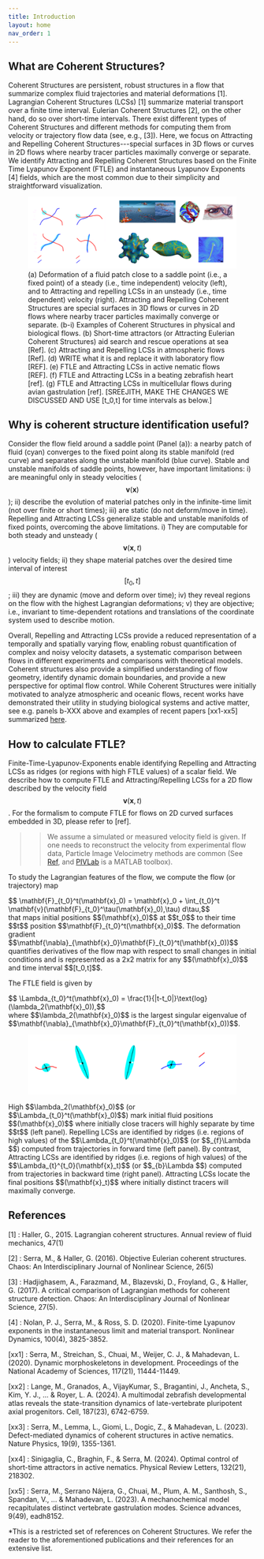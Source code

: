 ```yaml
---
title: Introduction
layout: home
nav_order: 1
---
```


## What are Coherent Structures?

Coherent Structures are persistent, robust structures in a flow that summarize complex fluid trajectories and material deformations [1]. Lagrangian Coherent Structures (LCSs) [1] summarize material transport over a finite time interval. Eulerian Coherent Structures [2], on the other hand, do so over short-time intervals. There exist different types of Coherent Structures and different methods for computing them from velocity or trajectory flow data (see, e.g., [3]). Here, we focus on Attracting and Repelling Coherent Structures---special surfaces in 3D flows or curves in 2D flows where nearby tracer particles maximally converge or separate. We identify Attracting and Repelling Coherent Structures based on the Finite Time Lyapunov Exponent (FTLE) and instantaneous Lyapunov Exponents [4] fields, which are the most common due to their simplicity and straightforward visualization. 

<figure>
<img src="./Images/MainIntroBanner.png" alt="Alt text">
<figcaption>(a) Deformation of a fluid patch close to a saddle point (i.e., a fixed point) of a steady (i.e., time independent) velocity (left), and to Attracting and repelling LCSs in an unsteady (i.e., time dependent) velocity (right). Attracting and Repelling Coherent Structures are special surfaces in 3D flows or curves in 2D flows where nearby tracer particles maximally converge or separate. (b-i) Examples of Coherent Structures in physical and biological flows. (b) Short-time attractors (or Attracting Eulerian Coherent Structures) aid search and rescue operations at sea [Ref]. (c) Attracting and Repelling LCSs in atmospheric flows [Ref]. (d) WRITE what it is and replace it with laboratory flow [REF]. (e) FTLE and Attracting LCSs in active nematic flows [REF]. (f) FTLE and Attracting LCSs in a beating zebrafish heart [ref]. (g) FTLE and Attracting LCSs in multicellular flows during avian gastrulation [ref]. [SREEJITH, MAKE THE CHANGES WE DISCUSSED AND USE  [t_0,t] for time intervals as below.]</figcaption>
 </figure>

## Why is coherent structure identification useful?
Consider the flow field around a saddle point (Panel (a)): a nearby patch of fluid (cyan) converges to the fixed point along its stable manifold (red curve) and separates along the unstable manifold (blue curve). Stable and unstable manifolds of saddle points, however, have important limitations: i) are meaningful only in steady velocities ($$\mathbf{v}(\mathbf{x})$$); ii) describe the evolution of material patches only in the infinite-time limit (not over finite or short times); iii) are static (do not deform/move in time). Repelling and Attracting LCSs generalize stable and unstable manifolds of fixed points, overcoming the above limitations. i) They are computable for both steady and unsteady ($$\mathbf{v}(\mathbf{x},t)$$) velocity fields; ii) they shape material patches over the desired time interval of interest $$[t_0, t]$$; iii) they are dynamic (move and deform over time); iv) they reveal regions on the flow with the highest Lagrangian deformations; v) they are objective; i.e., invariant to time-dependent rotations and translations of the coordinate system used to describe motion. 

Overall, Repelling and Attracting LCSs provide a reduced representation of a temporally and spatially varying flow, enabling robust quantification of complex and noisy velocity datasets, a systematic comparison between flows in different experiments and comparisons with theoretical models. Coherent structures also provide a simplified understanding of flow geometry, identify dynamic domain boundaries, and provide a new perspective for optimal flow control. While Coherent Structures were initially motivated to analyze atmospheric and oceanic flows, recent works have demonstrated their utility in studying biological systems and active matter, see e.g. panels b-XXX above and examples of recent papers [xx1-xx5] summarized [here](./docs/LivingandActiveMatter.md). 

## How to calculate FTLE?
Finite-Time-Lyapunov-Exponents enable identifying Repelling and Attracting LCSs as ridges (or regions with high FTLE values) of a scalar field. We describe how to compute FTLE and Attracting/Repelling LCSs for a 2D flow described by the velocity field $$\mathbf{v}(\mathbf{x},t)$$. For the formalism to compute FTLE for flows on 2D curved surfaces embedded in 3D, please refer to [ref].

>> We assume a simulated or measured velocity field is given. If one needs to reconstruct the velocity from experimental flow data, Particle Image Velocimetry methods are common (See [Ref](https://en.wikipedia.org/wiki/Particle_image_velocimetry), and [PIVLab](https://pivlab.blogspot.com/p/blog-page_19.html) is a MATLAB toolbox). 
>> 
To study the Lagrangian features of the flow, we compute the flow (or trajectory) map 
<div> 
$$ \mathbf{F}_{t_0}^t(\mathbf{x}_0)  = \mathbf{x}_0 + \int_{t_0}^t \mathbf{v}(\mathbf{F}_{t_0}^\tau(\mathbf{x}_0),\tau) d\tau,$$
</div>
that maps initial positions $$(\mathbf{x}_0)$$ at $$t_0$$ to their time $$t$$ position $$\mathbf{F}_{t_0}^t(\mathbf{x}_0)$$. The deformation gradient $$\mathbf{\nabla}_{\mathbf{x}_0}\mathbf{F}_{t_0}^t(\mathbf{x}_0))$$ quantifies derivatives of the flow map with respect to small changes in initial conditions and is represented as a 2x2 matrix for any $$(\mathbf{x}_0)$$ and time interval $$[t_0,t]$$. 

The FTLE field is given by 
<div>
$$ \Lambda_{t_0}^t(\mathbf{x}_0) = \frac{1}{|t-t_0|}\text{log}(\lambda_2(\mathbf{x}_0)),$$
 </div>
where $$\lambda_2(\mathbf{x}_0)$$ is the largest singular eigenvalue of $$\mathbf{\nabla}_{\mathbf{x}_0}\mathbf{F}_{t_0}^t(\mathbf{x}_0))$$. 
<figure>
<img src="./Images/deformationIntroFTLE.png" alt="Alt text">
<figcaption> </figcaption>
</figure>
High $$\lambda_2(\mathbf{x}_0)$$ (or $$\Lambda_{t_0}^t(\mathbf{x}_0)$$) mark initial fluid positions $$(\mathbf{x}_0)$$ where initially close tracers will highly separate by time $$t$$ (left panel). Repelling LCSs are identified by ridges (i.e. regions of high values) of the $$\Lambda_{t_0}^t(\mathbf{x}_0)$$ (or $$_{f}\Lambda $$) computed from trajectories in forward time (left panel).  By contrast, Attracting LCSs are identified by ridges (i.e. regions of high values) of the $$\Lambda_{t}^{t_0}(\mathbf{x}_t)$$ (or $$_{b}\Lambda $$) computed from trajectories in backward time (right panel).  Attracting LCSs locate the final positions $$(\mathbf{x}_t)$$ where initially distinct tracers will maximally converge. 

## References

[1] : Haller, G., 2015. Lagrangian coherent structures. Annual review of fluid mechanics, 47(1)

[2] : Serra, M., & Haller, G. (2016). Objective Eulerian coherent structures. Chaos: An Interdisciplinary Journal of Nonlinear Science, 26(5)

[3] : Hadjighasem, A., Farazmand, M., Blazevski, D., Froyland, G., & Haller, G. (2017). A critical comparison of Lagrangian methods for coherent structure detection. Chaos: An Interdisciplinary Journal of Nonlinear Science, 27(5).

[4] : Nolan, P. J., Serra, M., & Ross, S. D. (2020). Finite-time Lyapunov exponents in the instantaneous limit and material transport. Nonlinear Dynamics, 100(4), 3825-3852.

[xx1] : Serra, M., Streichan, S., Chuai, M., Weijer, C. J., & Mahadevan, L. (2020). Dynamic morphoskeletons in development. Proceedings of the National Academy of Sciences, 117(21), 11444-11449.

[xx2] : Lange, M., Granados, A., VijayKumar, S., Bragantini, J., Ancheta, S., Kim, Y. J., ... & Royer, L. A. (2024). A multimodal zebrafish developmental atlas reveals the state-transition dynamics of late-vertebrate pluripotent axial progenitors. Cell, 187(23), 6742-6759.
  
[xx3] : Serra, M., Lemma, L., Giomi, L., Dogic, Z., & Mahadevan, L. (2023). Defect-mediated dynamics of coherent structures in active nematics. Nature Physics, 19(9), 1355-1361.

[xx4] : Sinigaglia, C., Braghin, F., & Serra, M. (2024). Optimal control of short-time attractors in active nematics. Physical Review Letters, 132(21), 218302.

[xx5] : Serra, M., Serrano Nájera, G., Chuai, M., Plum, A. M., Santhosh, S., Spandan, V., ... & Mahadevan, L. (2023). A mechanochemical model recapitulates distinct vertebrate gastrulation modes. Science advances, 9(49), eadh8152. 

*This is a restricted set of references on Coherent Structures. We refer the reader to the aforementioned publications and their references for an extensive list.  
